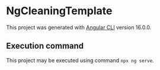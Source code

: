 # NgCleaningTemplate

This project was generated with [Angular CLI](https://github.com/angular/angular-cli) version 16.0.0.

## Execution command
This project may be executed using command ``npx ng serve``.